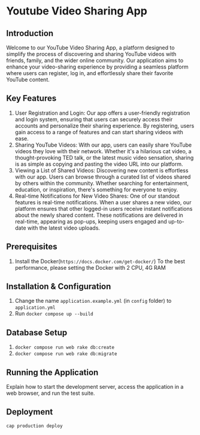 # Youtube Video Sharing App

## Introduction

Welcome to our YouTube Video Sharing App, a platform designed to simplify the process of discovering and sharing YouTube videos with friends, family, and the wider online community. Our application aims to enhance your video-sharing experience by providing a seamless platform where users can register, log in, and effortlessly share their favorite YouTube content.

## Key Features

1. User Registration and Login:
   Our app offers a user-friendly registration and login system, ensuring that users can securely access their accounts and personalize their sharing experience. By registering, users gain access to a range of features and can start sharing videos with ease.
2. Sharing YouTube Videos:
   With our app, users can easily share YouTube videos they love with their network. Whether it's a hilarious cat video, a thought-provoking TED talk, or the latest music video sensation, sharing is as simple as copying and pasting the video URL into our platform.
3. Viewing a List of Shared Videos:
   Discovering new content is effortless with our app. Users can browse through a curated list of videos shared by others within the community. Whether searching for entertainment, education, or inspiration, there's something for everyone to enjoy.
4. Real-time Notifications for New Video Shares:
   One of our standout features is real-time notifications. When a user shares a new video, our platform ensures that other logged-in users receive instant notifications about the newly shared content. These notifications are delivered in real-time, appearing as pop-ups, keeping users engaged and up-to-date with the latest video uploads.

## Prerequisites

1. Install the Docker(`https://docs.docker.com/get-docker/`)
To the best performance, please setting the Docker with 2 CPU, 4G RAM

## Installation & Configuration

1. Change the name `application.example.yml` (in `config` folder) to `application.yml`
2. Run `docker compose up --build`

## Database Setup
1. `docker compose run web rake db:create`
2. `docker compose run web rake db:migrate`

## Running the Application

Explain how to start the development server, access the application in a web browser, and run the test suite.

## Deployment

`cap production deploy`
